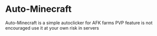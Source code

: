 # Auto-Minecraft
Auto-Minecraft is a simple autoclicker for AFK farms PVP feature is not encouraged use it at your own risk in servers
